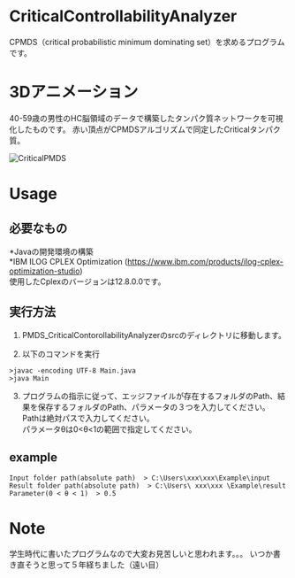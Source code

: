 # CriticalControllabilityAnalyzer

CPMDS（critical probabilistic minimum dominating set）を求めるプログラムです。

# 3Dアニメーション
40-59歳の男性のHC脳領域のデータで構築したタンパク質ネットワークを可視化したものです。
赤い頂点がCPMDSアルゴリズムで同定したCriticalタンパク質。

![CriticalPMDS](https://user-images.githubusercontent.com/104329344/233333508-6fc1d7e6-79fe-4d91-940d-6fcc29d7358f.gif)


# Usage
## 必要なもの
*Javaの開発環境の構築<br>
*IBM ILOG CPLEX Optimization (https://www.ibm.com/products/ilog-cplex-optimization-studio)<br>
使用したCplexのバージョンは12.8.0.0です。<br>

## 実行方法
1.	PMDS_CriticalContorollabilityAnalyzerのsrcのディレクトリに移動します。

2.	以下のコマンドを実行
```
>javac -encoding UTF-8 Main.java
>java Main
```

3.	プログラムの指示に従って、エッジファイルが存在するフォルダのPath、結果を保存するフォルダのPath、パラメータの３つを入力してください。<br>
Pathは絶対パスで入力してください。<br>パラメータθは0<θ<1の範囲で指定してください。
## example
```
Input folder path(absolute path)  > C:\Users\xxx\xxx\Example\input
Result folder path(absolute path)  > C:\Users\ xxx\xxx \Example\result
Parameter(0 < θ < 1)  > 0.5
```


# Note

学生時代に書いたプログラムなので大変お見苦しいと思われます。。。
いつか書き直そうと思って５年経ちました（遠い目）

